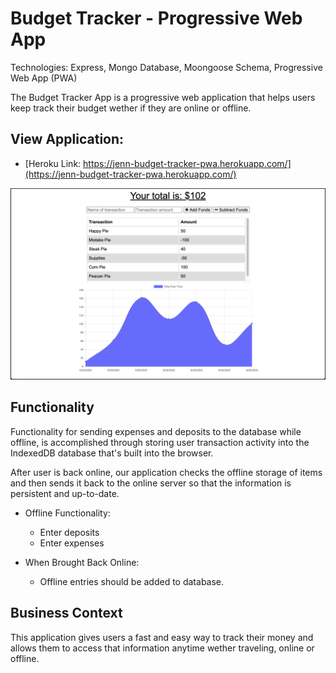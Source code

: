 # Budget Tracker - Progressive Web App

Technologies: Express, Mongo Database, Moongoose Schema, Progressive Web App (PWA)

The Budget Tracker App is a progressive web application that helps users keep track their budget wether if they are online or offline.

## View Application:

* [Heroku Link: https://jenn-budget-tracker-pwa.herokuapp.com/](https://jenn-budget-tracker-pwa.herokuapp.com/)
<img src ="./assets/budget-tracker-pwa.png" alt="budget tracker progressive web application">

## Functionality
Functionality for sending expenses and deposits to the database while offline, is accomplished through storing user transaction activity into the IndexedDB database that's built into the browser.

After user is back online, our application checks the offline storage of items and then sends it back to the online server so that the information is persistent and up-to-date.

* Offline Functionality:
  * Enter deposits
  * Enter expenses

* When Brought Back Online:
  * Offline entries should be added to database.

## Business Context
This application gives users a fast and easy way to track their money and allows them to access that information anytime wether traveling, online or offline.
